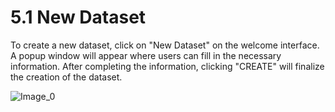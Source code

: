 # 5.1 New Dataset

To create a new dataset, click on "New Dataset" on the welcome interface. A popup window will appear where users can fill in the necessary information. After completing the information, clicking "CREATE" will finalize the creation of the dataset.

![Image_0](../../../images/image_0.png)

